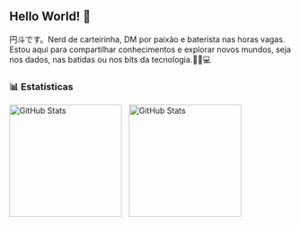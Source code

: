 ## Hello World! 👋

円斗です。Nerd de carteirinha, DM por paixão e baterista nas horas vagas. Estou aqui para compartilhar conhecimentos e explorar novos mundos, seja nos dados, nas batidas ou nos bits da tecnologia.🎲🎶💻

### 📊 Estatísticas

<p>
  <img 
    align="left" 
    alt="GitHub Stats" 
    height="200" 
    style="padding-right: 10px;" 
    src="https://github-readme-stats.vercel.app/api?username=Ento-Oliveira&show_icons=true&theme=tokyonight&include_all_commits=true&locale=pt-br" 
  />

<img 
      align="left" 
      alt="GitHub Stats" 
      height="200" 
      src="https://github-readme-stats.vercel.app/api/top-langs/?username=Ento-Oliveira&theme=tokyonight&layout=compact&custom_title=Tecnologias&langs_count=9" 
  />

</p>
